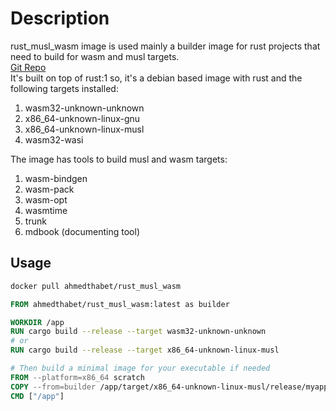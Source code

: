 # Description

rust_musl_wasm image is used mainly a builder image for rust projects that need to build for wasm and musl targets.\
[Git Repo](https://github.com/AhmedThabet/rust_musl_wasm) \
It's built on top of rust:1 so, it's a debian based image with rust and the following targets installed:

1. wasm32-unknown-unknown
2. x86_64-unknown-linux-gnu
3. x86_64-unknown-linux-musl
4. wasm32-wasi

The image has tools to build musl and wasm targets:

1. wasm-bindgen
2. wasm-pack
3. wasm-opt
4. wasmtime
5. trunk
6. mdbook (documenting tool)

## Usage

```bash
docker pull ahmedthabet/rust_musl_wasm
```

```dockerfile
FROM ahmedthabet/rust_musl_wasm:latest as builder

WORKDIR /app
RUN cargo build --release --target wasm32-unknown-unknown
# or 
RUN cargo build --release --target x86_64-unknown-linux-musl

# Then build a minimal image for your executable if needed
FROM --platform=x86_64 scratch
COPY --from=builder /app/target/x86_64-unknown-linux-musl/release/myapp /app
CMD ["/app"]
```
